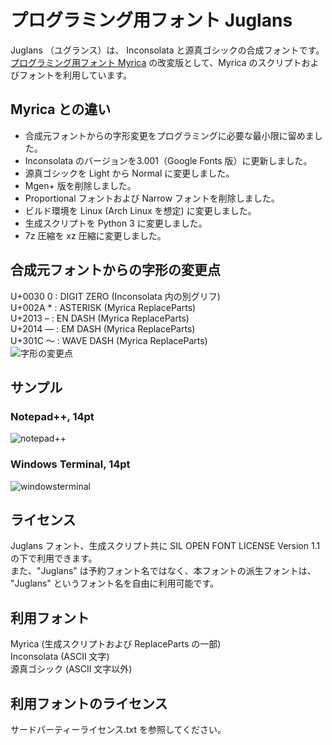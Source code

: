 # プログラミング用フォント Juglans
Juglans （ユグランス）は、 Inconsolata と源真ゴシックの合成フォントです。  
[プログラミング用フォント Myrica](https://github.com/tomokuni/Myrica) の改変版として、Myrica のスクリプトおよびフォントを利用しています。  

## Myrica との違い
- 合成元フォントからの字形変更をプログラミングに必要な最小限に留めました。
- Inconsolata のバージョンを3.001（Google Fonts 版）に更新しました。
- 源真ゴシックを Light から Normal に変更しました。
- Mgen+ 版を削除しました。
- Proportional フォントおよび Narrow フォントを削除しました。
- ビルド環境を Linux (Arch Linux を想定) に変更しました。
- 生成スクリプトを Python 3 に変更しました。
- 7z 圧縮を xz 圧縮に変更しました。

## 合成元フォントからの字形の変更点
U+0030 0 : DIGIT ZERO (Inconsolata 内の別グリフ)  
U+002A * : ASTERISK (Myrica ReplaceParts)  
U+2013 – : EN DASH (Myrica ReplaceParts)  
U+2014 — : EM DASH (Myrica ReplaceParts)  
U+301C 〜 : WAVE DASH (Myrica ReplaceParts)  
![字形の変更点](https://user-images.githubusercontent.com/31642509/118390760-c357d000-b66b-11eb-9253-bdf8edd44100.png)

## サンプル
### Notepad++, 14pt
![notepad++](https://user-images.githubusercontent.com/31642509/115114365-dc685500-9fc9-11eb-9651-38ecf0431f8a.png)
### Windows Terminal, 14pt
![windowsterminal](https://user-images.githubusercontent.com/31642509/115113712-99f14900-9fc6-11eb-8e02-b98e60b686dc.png)


## ライセンス
Juglans フォント、生成スクリプト共に SIL OPEN FONT LICENSE Version 1.1 の下で利用できます。  
また、"Juglans" は予約フォント名ではなく、本フォントの派生フォントは、 "Juglans" というフォント名を自由に利用可能です。  

## 利用フォント
Myrica (生成スクリプトおよび ReplaceParts の一部)  
Inconsolata (ASCII 文字)  
源真ゴシック (ASCII 文字以外)  

## 利用フォントのライセンス
サードパーティーライセンス.txt を参照してください。
